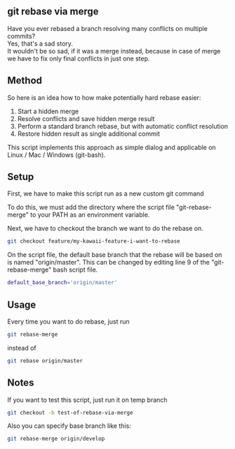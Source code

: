 ## git rebase via merge ##

Have you ever rebased a branch resolving many conflicts on multiple commits?  
Yes, that's a sad story.  
It wouldn't be so sad, if it was a merge instead, because in case of merge 
we have to fix only final conflicts in just one step.

## Method ##

So here is an idea how to how make potentially hard rebase easier:
1. Start a hidden merge
2. Resolve conflicts and save hidden merge result
3. Perform a standard branch rebase, but with automatic conflict resolution
4. Restore hidden result as single additional commit

This script implements this approach as simple dialog and applicable on Linux / Mac / Windows (git-bash).

## Setup ##

First, we have to make this script run as a new custom git command

To do this, we must add the directory where the script file "git-rebase-merge" to your PATH as an environment variable.

Next, we have to checkout the branch we want to do the rebase on.

```bash
git checkout feature/my-kawaii-feature-i-want-to-rebase
```

On the script file, the default base branch that the rebase will be based on is named "origin/master".
This can be changed by editing line 9 of the "git-rebase-merge" bash script file.

```bash
default_base_branch='origin/master'
```

## Usage ##

Every time you want to do rebase, just run

```bash
git rebase-merge
```

instead of

```bash
git rebase origin/master
```

## Notes ##

If you want to test this script, just run it on temp branch

```bash
git checkout -b test-of-rebase-via-merge
```

Also you can specify base branch like this:

```bash
git rebase-merge origin/develop
```